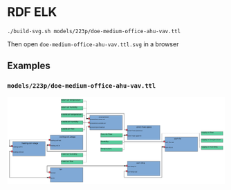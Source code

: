 # RDF ELK

```
./build-svg.sh models/223p/doe-medium-office-ahu-vav.ttl
```

Then open `doe-medium-office-ahu-vav.ttl.svg` in a browser

## Examples

### `models/223p/doe-medium-office-ahu-vav.ttl`

![medium office svg](./img/doe-medium-office-ahu-vav.ttl.svg)
